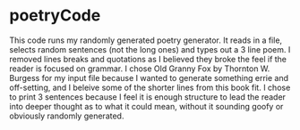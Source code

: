 # poetryCode
This code runs my randomly generated poetry generator. It reads in a file, selects random sentences (not the long ones) and types out a 3 line poem. I removed lines breaks and quotations as I believed they broke the feel if the reader is focused on grammar.  I chose Old Granny Fox by Thornton W. Burgess for my input file because I wanted to generate something errie and off-setting, and I beleive some of the shorter lines from this book fit. I chose to print 3 sentences because I feel it is enough structure to lead the reader into deeper thought as to what it could mean, without it sounding goofy or obviously randomly generated. 
